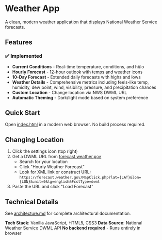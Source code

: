 # Weather App

A clean, modern weather application that displays National Weather Service forecasts.

## Features

### ✅ Implemented
- **Current Conditions** - Real-time temperature, conditions, and hi/lo
- **Hourly Forecast** - 12-hour outlook with temps and weather icons
- **10-Day Forecast** - Extended daily forecasts with highs and lows
- **Weather Details** - Comprehensive metrics including feels-like temp, humidity, dew point, wind, visibility, pressure, and precipitation chances
- **Custom Location** - Change location via NWS DWML URL
- **Automatic Theming** - Dark/light mode based on system preference

## Quick Start

Open [index.html](index.html) in a modern web browser. No build process required.

## Changing Location

1. Click the settings icon (top right)
2. Get a DWML URL from [forecast.weather.gov](https://forecast.weather.gov)
   - Search for your location
   - Click "Hourly Weather Forecast"
   - Look for XML link or construct URL: `https://forecast.weather.gov/MapClick.php?lat={LAT}&lon={LON}&unit=0&lg=english&FcstType=dwml`
3. Paste the URL and click "Load Forecast"

## Technical Details

See [architecture.md](architecture.md) for complete architectural documentation.

**Tech Stack:** Vanilla JavaScript, HTML5, CSS3
**Data Source:** National Weather Service DWML API
**No backend required** - Runs entirely in browser
